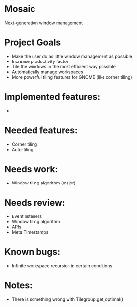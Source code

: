 # Mosaic
Next-generation window management

# Project Goals
- Make the user do as little window management as possible
- Increase productivity factor
- Tile the windows in the most efficient way possible
- Automatically manage workspaces
- More powerful tiling features for GNOME (like corner tiling)

# Implemented features:
- 

# Needed features:
- Corner tiling
- Auto-tiling

# Needs work:
- Window tiling algorithm (major)

# Needs review:
- Event listeners
- Window tiling algorithm
- APIs
- Meta Timestamps

# Known bugs:
- Infinite workspace recursion in certain conditions

# Notes:
- There is something wrong with Tilegroup.get_optimal()